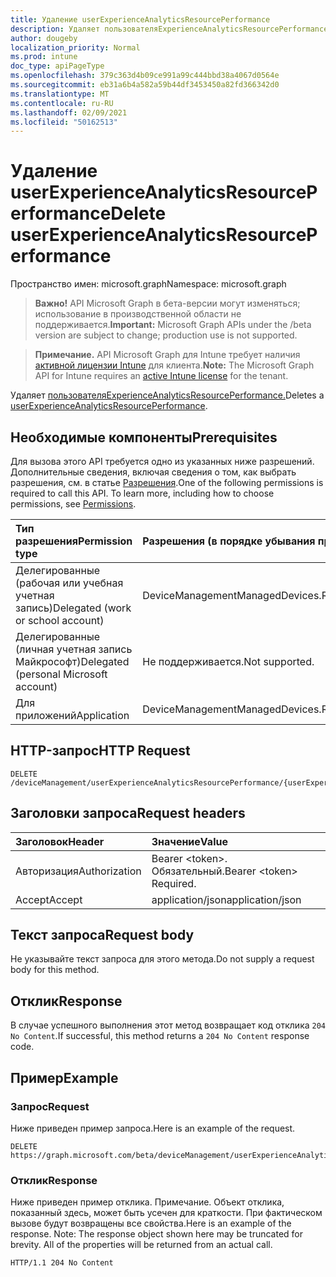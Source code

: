 ```yaml
---
title: Удаление userExperienceAnalyticsResourcePerformance
description: Удаляет пользователяExperienceAnalyticsResourcePerformance.
author: dougeby
localization_priority: Normal
ms.prod: intune
doc_type: apiPageType
ms.openlocfilehash: 379c363d4b09ce991a99c444bbd38a4067d0564e
ms.sourcegitcommit: eb31a6b4a582a59b44df3453450a82fd366342d0
ms.translationtype: MT
ms.contentlocale: ru-RU
ms.lasthandoff: 02/09/2021
ms.locfileid: "50162513"
---
```

# <a name="delete-userexperienceanalyticsresourceperformance"></a><span data-ttu-id="541ea-103">Удаление userExperienceAnalyticsResourcePerformance</span><span class="sxs-lookup"><span data-stu-id="541ea-103">Delete userExperienceAnalyticsResourcePerformance</span></span>

<span data-ttu-id="541ea-104">Пространство имен: microsoft.graph</span><span class="sxs-lookup"><span data-stu-id="541ea-104">Namespace: microsoft.graph</span></span>

> <span data-ttu-id="541ea-105">**Важно!** API Microsoft Graph в бета-версии могут изменяться; использование в производственной области не поддерживается.</span><span class="sxs-lookup"><span data-stu-id="541ea-105">**Important:** Microsoft Graph APIs under the /beta version are subject to change; production use is not supported.</span></span>

> <span data-ttu-id="541ea-106">**Примечание.** API Microsoft Graph для Intune требует наличия [активной лицензии Intune](https://go.microsoft.com/fwlink/?linkid=839381) для клиента.</span><span class="sxs-lookup"><span data-stu-id="541ea-106">**Note:** The Microsoft Graph API for Intune requires an [active Intune license](https://go.microsoft.com/fwlink/?linkid=839381) for the tenant.</span></span>

<span data-ttu-id="541ea-107">Удаляет [пользователяExperienceAnalyticsResourcePerformance.](../resources/intune-devices-userexperienceanalyticsresourceperformance.md)</span><span class="sxs-lookup"><span data-stu-id="541ea-107">Deletes a [userExperienceAnalyticsResourcePerformance](../resources/intune-devices-userexperienceanalyticsresourceperformance.md).</span></span>

## <a name="prerequisites"></a><span data-ttu-id="541ea-108">Необходимые компоненты</span><span class="sxs-lookup"><span data-stu-id="541ea-108">Prerequisites</span></span>
<span data-ttu-id="541ea-p101">Для вызова этого API требуется одно из указанных ниже разрешений. Дополнительные сведения, включая сведения о том, как выбрать разрешения, см. в статье [Разрешения](/graph/permissions-reference).</span><span class="sxs-lookup"><span data-stu-id="541ea-p101">One of the following permissions is required to call this API. To learn more, including how to choose permissions, see [Permissions](/graph/permissions-reference).</span></span>

|<span data-ttu-id="541ea-111">Тип разрешения</span><span class="sxs-lookup"><span data-stu-id="541ea-111">Permission type</span></span>|<span data-ttu-id="541ea-112">Разрешения (в порядке убывания привилегий)</span><span class="sxs-lookup"><span data-stu-id="541ea-112">Permissions (from most to least privileged)</span></span>|
|:---|:---|
|<span data-ttu-id="541ea-113">Делегированные (рабочая или учебная учетная запись)</span><span class="sxs-lookup"><span data-stu-id="541ea-113">Delegated (work or school account)</span></span>|<span data-ttu-id="541ea-114">DeviceManagementManagedDevices.ReadWrite.All</span><span class="sxs-lookup"><span data-stu-id="541ea-114">DeviceManagementManagedDevices.ReadWrite.All</span></span>|
|<span data-ttu-id="541ea-115">Делегированные (личная учетная запись Майкрософт)</span><span class="sxs-lookup"><span data-stu-id="541ea-115">Delegated (personal Microsoft account)</span></span>|<span data-ttu-id="541ea-116">Не поддерживается.</span><span class="sxs-lookup"><span data-stu-id="541ea-116">Not supported.</span></span>|
|<span data-ttu-id="541ea-117">Для приложений</span><span class="sxs-lookup"><span data-stu-id="541ea-117">Application</span></span>|<span data-ttu-id="541ea-118">DeviceManagementManagedDevices.ReadWrite.All</span><span class="sxs-lookup"><span data-stu-id="541ea-118">DeviceManagementManagedDevices.ReadWrite.All</span></span>|

## <a name="http-request"></a><span data-ttu-id="541ea-119">HTTP-запрос</span><span class="sxs-lookup"><span data-stu-id="541ea-119">HTTP Request</span></span>
<!-- {
  "blockType": "ignored"
}
-->
``` http
DELETE /deviceManagement/userExperienceAnalyticsResourcePerformance/{userExperienceAnalyticsResourcePerformanceId}
```

## <a name="request-headers"></a><span data-ttu-id="541ea-120">Заголовки запроса</span><span class="sxs-lookup"><span data-stu-id="541ea-120">Request headers</span></span>
|<span data-ttu-id="541ea-121">Заголовок</span><span class="sxs-lookup"><span data-stu-id="541ea-121">Header</span></span>|<span data-ttu-id="541ea-122">Значение</span><span class="sxs-lookup"><span data-stu-id="541ea-122">Value</span></span>|
|:---|:---|
|<span data-ttu-id="541ea-123">Авторизация</span><span class="sxs-lookup"><span data-stu-id="541ea-123">Authorization</span></span>|<span data-ttu-id="541ea-124">Bearer &lt;token&gt;. Обязательный.</span><span class="sxs-lookup"><span data-stu-id="541ea-124">Bearer &lt;token&gt; Required.</span></span>|
|<span data-ttu-id="541ea-125">Accept</span><span class="sxs-lookup"><span data-stu-id="541ea-125">Accept</span></span>|<span data-ttu-id="541ea-126">application/json</span><span class="sxs-lookup"><span data-stu-id="541ea-126">application/json</span></span>|

## <a name="request-body"></a><span data-ttu-id="541ea-127">Текст запроса</span><span class="sxs-lookup"><span data-stu-id="541ea-127">Request body</span></span>
<span data-ttu-id="541ea-128">Не указывайте текст запроса для этого метода.</span><span class="sxs-lookup"><span data-stu-id="541ea-128">Do not supply a request body for this method.</span></span>

## <a name="response"></a><span data-ttu-id="541ea-129">Отклик</span><span class="sxs-lookup"><span data-stu-id="541ea-129">Response</span></span>
<span data-ttu-id="541ea-130">В случае успешного выполнения этот метод возвращает код отклика `204 No Content`.</span><span class="sxs-lookup"><span data-stu-id="541ea-130">If successful, this method returns a `204 No Content` response code.</span></span>

## <a name="example"></a><span data-ttu-id="541ea-131">Пример</span><span class="sxs-lookup"><span data-stu-id="541ea-131">Example</span></span>

### <a name="request"></a><span data-ttu-id="541ea-132">Запрос</span><span class="sxs-lookup"><span data-stu-id="541ea-132">Request</span></span>
<span data-ttu-id="541ea-133">Ниже приведен пример запроса.</span><span class="sxs-lookup"><span data-stu-id="541ea-133">Here is an example of the request.</span></span>
``` http
DELETE https://graph.microsoft.com/beta/deviceManagement/userExperienceAnalyticsResourcePerformance/{userExperienceAnalyticsResourcePerformanceId}
```

### <a name="response"></a><span data-ttu-id="541ea-134">Отклик</span><span class="sxs-lookup"><span data-stu-id="541ea-134">Response</span></span>
<span data-ttu-id="541ea-p102">Ниже приведен пример отклика. Примечание. Объект отклика, показанный здесь, может быть усечен для краткости. При фактическом вызове будут возвращены все свойства.</span><span class="sxs-lookup"><span data-stu-id="541ea-p102">Here is an example of the response. Note: The response object shown here may be truncated for brevity. All of the properties will be returned from an actual call.</span></span>
``` http
HTTP/1.1 204 No Content
```




